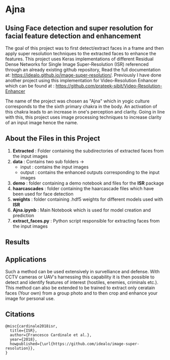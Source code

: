 # Ajna
## Using Face detection and super resolution for facial feature detection and enhancement

The goal of this project was to first detect/extract faces in a frame and then apply super resolution techniques to the extracted faces to enhance the features. This project uses Keras implementations of different Residual Dense Networks for Single Image Super-Resolution (ISR) referenced through an already existing github repository, Read the full documentation at: https://idealo.github.io/image-super-resolution/. Previously I have done another project using this implementation for Video-Resolution Enhancer which can be found at : https://github.com/prateek-sibit/Video-Resolution-Enhancer

The name of the project was chosen as "Ajna" which in yogic culture corresponds to the the sixth primary chakra in the body. An activation of this chakra leads to an increase in one's perception and clarity. Going in line with this, this project uses image processing techniques to increase clarity of an input image hence the name.

## About the Files in this Project
1. **Extracted** : Folder containing the subdirectories of extracted faces from the input images
2. **data** : Contains two sub folders ->
   - input : contains the input images
   - output : contains the enhanced outputs corresponding to the input images
3. **demo** : folder containing a demo notebook and files for the **ISR** package
4. **haarcascades** : folder containing the haarcascade files which have been used for face detection
5. **weights** : folder containing .hdf5 weights for different models used with **ISR**
6. **Ajna.ipynb** : Main Notebook which is used for model creation and prediction
7. **extract_faces.py** : Python script responsible for extracting faces from the input images

## Results


## Applications 
Such a method can be used extensively in survelliance and defense. With CCTV cameras or UAV's harnessing this capability it is then possible to detect and identify features of interest (hostiles, enemies, criminals etc.). This method can also be extended to be trained to extract only ceratain faces (Your own) from a group photo and to then crop and enhance your image for personal use.

## Citations

```
@misc{cardinale2018isr,
  title={ISR},
  author={Francesco Cardinale et al.},
  year={2018},
  howpublished={\url{https://github.com/idealo/image-super-resolution}},
}
```

